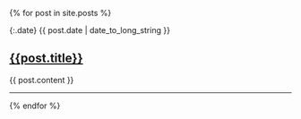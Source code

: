 {% for post in site.posts %}

{:.date}
{{ post.date | date_to_long_string }}
## [{{post.title}}]({{post.url}})

{{ post.content }}

<hr>

{% endfor %}
